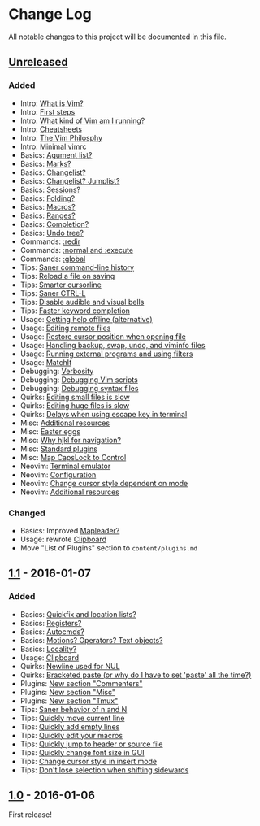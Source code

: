 # Change Log

All notable changes to this project will be documented in this file.

## [Unreleased]

### Added

- Intro: [What is Vim?](README.md#what-is-vim)
- Intro: [First steps](README.md#first-steps)
- Intro: [What kind of Vim am I running?](README.md#what-kind-of-vim-am-i-running)
- Intro: [Cheatsheets](README.md#cheatsheets)
- Intro: [The Vim Philosphy](README.md#the-vim-philosophy)
- Intro: [Minimal vimrc](README.md#minimal-vimrc)
- Basics: [Agument list?](README.md#argument-list)
- Basics: [Marks?](README.md#marks)
- Basics: [Changelist?](README.md#changelist)
- Basics: [Changelist? Jumplist?](README.md#changelist-jumplist)
- Basics: [Sessions?](README.md#sessions)
- Basics: [Folding?](README.md#folding)
- Basics: [Macros?](README.md#macros)
- Basics: [Ranges?](README.md#ranges)
- Basics: [Completion?](README.md#completion)
- Basics: [Undo tree?](README.md#undo-tree)
- Commands: [:redir](README.md#redir)
- Commands: [:normal and :execute](README.md#normal-and-execute)
- Commands: [:global](README.md#global)
- Tips: [Saner command-line history](README.md#saner-command-line-history)
- Tips: [Reload a file on saving](README.md#reload-a-file-on-saving)
- Tips: [Smarter cursorline](README.md#smarter-cursorline)
- Tips: [Saner CTRL-L](README.md#saner-ctrl-l)
- Tips: [Disable audible and visual bells](README.md#disable-audible-and-visual-bells)
- Tips: [Faster keyword completion](README.md#faster-keyword-completion)
- Usage: [Getting help offline (alternative)](README.md#getting-help-offline-alternative)
- Usage: [Editing remote files](README.md#editing-remote-files)
- Usage: [Restore cursor position when opening file](README.md#restore-cursor-position-when-opening-file)
- Usage: [Handling backup, swap, undo, and viminfo files](README.md#handling-backup-swap-undo-and-viminfo-files)
- Usage: [Running external programs and using filters](README.md#running-external-programs-and-using-filters)
- Usage: [MatchIt](README.md#matchit)
- Debugging: [Verbosity](README.md#verbosity)
- Debugging: [Debugging Vim scripts](README.md#debugging-vim-scripts)
- Debugging: [Debugging syntax files](README.md#debugging-syntax-files)
- Quirks: [Editing small files is slow](README.md#editing-small-files-is-slow)
- Quirks: [Editing huge files is slow](README.md#editing-huge-files-is-slow)
- Quirks: [Delays when using escape key in terminal](README.md#delays-when-using-escape-key-in-terminal)
- Misc: [Additional resources](README.md#additional-resources)
- Misc: [Easter eggs](README.md#easter-eggs)
- Misc: [Why hjkl for navigation?](README.md#why-hjkl-for-navigation)
- Misc: [Standard plugins](README.md#standard-plugins)
- Misc: [Map CapsLock to Control](README.md#map-capslock-to-control)
- Neovim: [Terminal emulator](content/neovim.md#terminal-emulator)
- Neovim: [Configuration](content/neovim.md#configuration)
- Neovim: [Change cursor style dependent on mode](content/neovim.md#change-cursor-style-dependent-on-mode)
- Neovim: [Additional resources](content/neovim.md#additional-resources)

### Changed

- Basics: Improved [Mapleader?](README.md#mapleader)
- Usage: rewrote [Clipboard](README.md#clipboard)
- Move "List of Plugins" section to `content/plugins.md`

## [1.1] - 2016-01-07

### Added

- Basics: [Quickfix and location lists?](README.md#quickfix-and-location-lists)
- Basics: [Registers?](README.md#registers)
- Basics: [Autocmds?](README.md#autocmds)
- Basics: [Motions? Operators? Text objects?](README.md#motions-operators-text-objects)
- Basics: [Locality?](README.md#locality)
- Usage: [Clipboard](README.md#clipboard)
- Quirks: [Newline used for NUL](README.md#newline-used-for-nul)
- Quirks: [Bracketed paste (or why do I have to set 'paste' all the time?)](README.md#bracketed-paste-or-why-do-i-have-to-set-paste-all-the-time)
- Plugins: [New section "Commenters"](README.md#commenters)
- Plugins: [New section "Misc"](README.md#misc)
- Plugins: [New section "Tmux"](README.md#tmux)
- Tips: [Saner behavior of n and N](README.md#saner-behavior-of-n-and-n)
- Tips: [Quickly move current line](README.md#quickly-move-current-line)
- Tips: [Quickly add empty lines](README.md#quickly-add-empty-lines)
- Tips: [Quickly edit your macros](README.md#quickly-edit-your-macros)
- Tips: [Quickly jump to header or source file](README.md#quickly-jump-to-header-or-source-file)
- Tips: [Quickly change font size in GUI](README.md#quickly-change-font-size-in-gui)
- Tips: [Change cursor style in insert mode](README.md#change-cursor-style-in-insert-mode)
- Tips: [Don't lose selection when shifting sidewards](README.md#dont-lose-selection-when-shifting-sidewards)

## [1.0] - 2016-01-06

First release!

[Unreleased]: https://github.com/mhinz/vim-galore/compare/v1.1...HEAD
[1.1]: https://github.com/mhinz/vim-galore/compare/v1.0...v1.1
[1.0]: https://github.com/mhinz/vim-galore/compare/69677e2...v1.0
